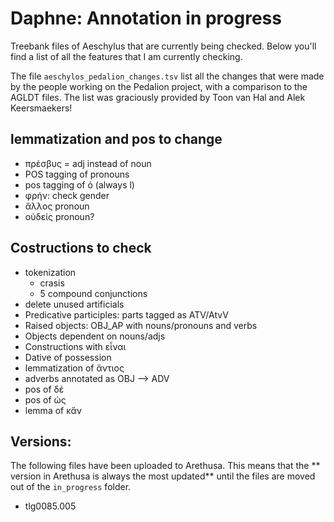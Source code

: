 # Daphne: Annotation in progress

Treebank files of Aeschylus that are currently being checked. Below you'll find a list
of all the features that I am currently checking.

The file `aeschylos_pedalion_changes.tsv` list all the changes that were made by the
people working on the Pedalion project, with a comparison to the AGLDT files. The list
was graciously provided by Toon van Hal and Alek Keersmaekers!

## lemmatization and pos to change

* πρέσβυς = adj instead of noun
* POS tagging of pronouns
* pos tagging of ὁ (always l)
* φρήν: check gender
* ἄλλος pronoun
* οὐδείς pronoun?

## Costructions to check

* tokenization
    * crasis
    * 5 compound conjunctions
* delete unused artificials
* Predicative participles: parts tagged as ATV/AtvV
* Raised objects: OBJ_AP with nouns/pronouns and verbs
* Objects dependent on nouns/adjs
* Constructions with εἶναι
* Dative of possession
* lemmatization of ἄντιος
* adverbs annotated as OBJ --> ADV
* pos of δέ
* pos of ὡς
* lemma of κἄν


## Versions:
The following files have been uploaded to Arethusa. This means that the ** version
in Arethusa is always the most updated** until the files are moved out of the `in_progress`
folder.

* tlg0085.005
